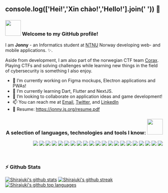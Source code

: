 ## console.log(['Hei!','Xin chào!','Hello!'].join(' ')) 👋

### <img src="https://media.giphy.com/media/VgCDAzcKvsR6OM0uWg/giphy.gif" width="50" /> Welcome to my GitHub profile! 

I am **Jonny** - an Informatics student at [NTNU](https://ntnu.no/) Norway developing web- and mobile applications. ✨.

Aside from development, I am also part of the norwegian CTF team [Corax](https://corax.team/). Playing CTFs and solving challenges while learning new things in the field of cybersecurity is something I also enjoy.

- 🔭 I’m currently working on Figma mockups, Electron applications and PWAs!
- 🌱 I’m currently learning Dart, Flutter and NextJS.
- 👯 I’m looking to collaborate on application ideas and game development!
- 📫 You can reach me at [Email](mailto:jonnynl@stud.ntnu.no), [Twitter](https://twitter.com/shirajukii), and [LinkedIn](https://www.linkedin.com/in/shirajuki/)
- 🧾 Resume: https://jonny.js.org/resume.pdf

<h3 align="right">A selection of languages, technologies and tools I know: <img src="https://media.giphy.com/media/11sMx1kL4JdZGU/giphy.gif" width="50" /></h3>

<p align="right">
  <img src="https://img.shields.io/badge/-JavaScript-282A36?style=flat-square&logo=javascript" />
  <img src="https://img.shields.io/badge/-Typescript-282A36?style=flat-square&logo=typescript" />
  <img src="https://img.shields.io/badge/-HTML5-282A36?style=flat-square&logo=html5" />
  <img src="https://img.shields.io/badge/-CSS3-282A36?style=flat-square&logo=css3" />
  <img src="https://img.shields.io/badge/-NodeJS-282A36?style=flat-square&logo=Node.js" />
  <img src="https://img.shields.io/badge/-React-282A36?style=flat-square&logo=react" />
  <img src="https://img.shields.io/badge/-Java-282A36?style=flat-square&logo=java" />
  <img src="https://img.shields.io/badge/-PHP-282A36?style=flat-square&logo=php" />
  <img src="https://img.shields.io/badge/-C-282A36?style=flat-square&logo=c" />
  <img src="https://img.shields.io/badge/-Bash-282A36?style=flat-square&logo=gnubash" />
  <img src="https://img.shields.io/badge/-MySQL-282A36?style=flat-square&logo=mysql" />
  <img src="https://img.shields.io/badge/-PostgreSQL-282A36?style=flat-square&logo=postgresql" />
  <img src="https://img.shields.io/badge/-MongoDB-282A36?style=flat-square&logo=mongodb" />
  <img src="https://img.shields.io/badge/-Git-282A36?style=flat-square&logo=git" />
  <img src="https://img.shields.io/badge/-GitHub-44475A?style=flat-square&logo=github" />
  <img src="https://img.shields.io/badge/-Figma-44475A?style=flat-square&logo=figma" />
  <img src="https://img.shields.io/badge/-Supabase-44475A?style=flat-square&logo=supabase" />
  <img src="https://img.shields.io/badge/-Heroku-44475A?style=flat-square&logo=heroku" />
  <img src="https://img.shields.io/badge/-Neovim-44475A?style=flat-square&logo=neovim" />
  <img src="https://img.shields.io/badge/-VSCode-44475A?style=flat-square&logo=visualstudiocode" />
  <img src="https://img.shields.io/badge/-Curl-44475A?style=flat-square&logo=curl" />
</p>

<br/>

### ⚡ Github Stats
[![Shirajuki's github stats](https://github-readme-stats.vercel.app/api?username=Shirajuki&count_private=true&show_icons=true&theme=dracula)](https://github.com/anuraghazra/github-readme-stats)
[![Shirajuki's github streak](https://github-readme-streak-stats.herokuapp.com/?user=Shirajuki&theme=dracula)](https://github.com/DenverCoder1/github-readme-streak-stats)
[![Shirajuki's github top languages](https://github-readme-stats.vercel.app/api/top-langs/?username=Shirajuki&hide=html,css,Rich%20Text%20Format,Scheme,Vim%20Script&langs_count=6&layout=compact&theme=dracula)](https://github.com/anuraghazra/github-readme-stats)

